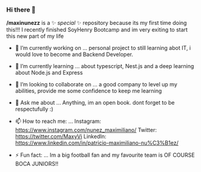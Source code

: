 ### Hi there 👋


**/maxinunezz** is a ✨ _special_ ✨ repository because its my first time doing this!!!
I recently finished SoyHenry Bootcamp and im very exiting to start this new part of my life

- 🔭 I’m currently working on ... personal project to still learning abot IT, i would love to become and Backend Developer.
  
- 🌱 I’m currently learning ...   about typescript, Nest.js and a deep learning about Node.js and Express

- 👯 I’m looking to collaborate on ... a good company to level up my abilities, provide me some confidence to keep me learning
  
- 💬 Ask me about ... Anything, im an open book. dont forget to be respectufully :)
  
- 📫 How to reach me: ...
  Instagram: https://www.instagram.com/nunez_maximiliano/
  Twitter: https://twitter.com/MaxyVi
  LinkedIn: https://www.linkedin.com/in/patricio-maximiliano-nu%C3%B1ez/
  
- ⚡ Fun fact: ... Im a big football fan and my favourite team is OF COURSE BOCA JUNIORS!!
  

